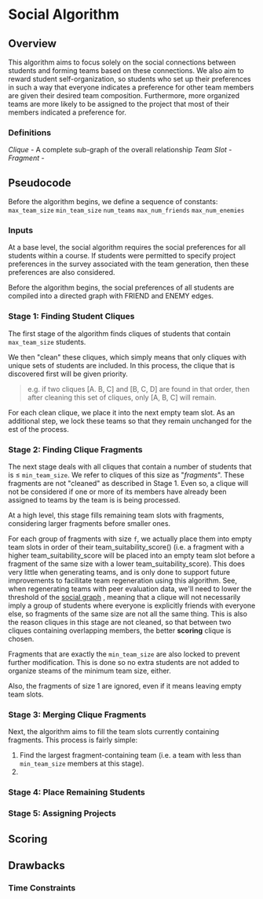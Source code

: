 # Social Algorithm

## Overview

This algorithm aims to focus solely on the social connections between students and forming teams based on these
connections. We also aim to reward student self-organization, so students who set up their preferences in such a way
that everyone indicates a preference for other team members are given their desired team composition. Furthermore, more
organized teams are more likely to be assigned to the project that most of their members indicated a preference for.

### Definitions

*Clique* - A complete sub-graph of the overall relationship
*Team Slot* -
*Fragment* -

## Pseudocode

Before the algorithm begins, we define a sequence of constants:
`max_team_size`
`min_team_size`
`num_teams`
`max_num_friends`
`max_num_enemies`

### Inputs

At a base level, the social algorithm requires the social preferences for all students within a course. If students were
permitted to specify project preferences in the survey associated with the team generation, then these preferences are
also considered.

Before the algorithm begins, the social preferences of all students are compiled into a directed graph with FRIEND and
ENEMY edges.

### Stage 1: Finding Student Cliques

The first stage of the algorithm finds cliques of students that contain `max_team_size` students.

We then "clean" these cliques, which simply means that only cliques with unique sets of students are included. In this
process, the clique that is discovered first will be given priority.
> e.g. if two cliques [A. B, C] and [B, C, D] are found in that order, then after cleaning this set of cliques, only [A, B, C] will remain.

For each clean clique, we place it into the next empty team slot. As an additional step, we lock these teams so that
they remain unchanged for the est of the process.

### Stage 2: Finding Clique Fragments

The next stage deals with all cliques that contain a number of students that is ≤ `min_team_size`. We refer to cliques
of this size as "*fragments*". These fragments are not "cleaned" as described in Stage 1. Even so, a clique will not be
considered if one or more of its members have already been assigned to teams by the team is is being processed.

At a high level, this stage fills remaining team slots with fragments, considering larger fragments before smaller ones.

For each group of fragments with size `f`, we actually place them into empty team slots in order of their
team_suitability_score() (i.e. a fragment with a higher team_suitability_score will be placed into an empty team slot
before a fragment of the same size with a lower team_suitability_score). This does very little when generating teams,
and is only done to support future improvements to facilitate team regeneration using this algorithm. See, when
regenerating teams with peer evaluation data, we'll need to lower the threshold of the [social graph](./social-graph.md)
, meaning that a clique will not necessarily imply a group of students where everyone is explicitly friends with
everyone else, so fragments of the same size are not all the same thing. This is also the reason cliques in this stage
are not cleaned, so that between two cliques containing overlapping members, the better __scoring__ clique is chosen.

Fragments that are exactly the `min_team_size` are also locked to prevent further modification. This is done so no extra
students are not added to organize steams of the minimum team size, either.

Also, the fragments of size 1 are ignored, even if it means leaving empty team slots.

### Stage 3: Merging Clique Fragments

Next, the algorithm aims to fill the team slots currently containing fragments.
This process is fairly simple:
1. Find the largest fragment-containing team (i.e. a team with less than `min_team_size` members at this stage).
2. 

### Stage 4: Place Remaining Students

### Stage 5: Assigning Projects

## Scoring

## Drawbacks

### Time Constraints

